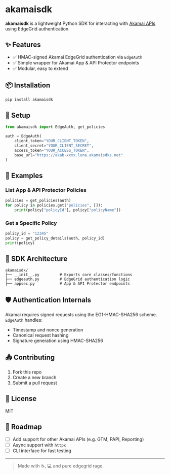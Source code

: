 # akamaisdk

**akamaisdk** is a lightweight Python SDK for interacting with [Akamai APIs](https://developer.akamai.com/) using EdgeGrid authentication.

## ✨ Features
- ✅ HMAC-signed Akamai EdgeGrid authentication via `EdgeAuth`
- ✅ Simple wrapper for Akamai App & API Protector endpoints
- ✅ Modular, easy to extend

## 📦 Installation
```bash
pip install akamaisdk
```

## 🔧 Setup
```python
from akamaisdk import EdgeAuth, get_policies

auth = EdgeAuth(
    client_token="YOUR_CLIENT_TOKEN",
    client_secret="YOUR_CLIENT_SECRET",
    access_token="YOUR_ACCESS_TOKEN",
    base_url="https://akab-xxxx.luna.akamaisdks.net"
)
```

## 🚀 Examples

### List App & API Protector Policies
```python
policies = get_policies(auth)
for policy in policies.get("policies", []):
    print(policy["policyId"], policy["policyName"])
```

### Get a Specific Policy
```python
policy_id = "12345"
policy = get_policy_details(auth, policy_id)
print(policy)
```

## 🧱 SDK Architecture

```text
akamaisdk/
├── __init__.py         # Exports core classes/functions
├── edgeauth.py         # EdgeGrid authentication logic
├── appsec.py           # App & API Protector endpoints
```

## 🛡️ Authentication Internals
Akamai requires signed requests using the EG1-HMAC-SHA256 scheme. `EdgeAuth` handles:
- Timestamp and nonce generation
- Canonical request hashing
- Signature generation using HMAC-SHA256

## 📤 Contributing
1. Fork this repo
2. Create a new branch
3. Submit a pull request

## 📜 License
MIT

## 🧩 Roadmap
- [ ] Add support for other Akamai APIs (e.g. GTM, PAPI, Reporting)
- [ ] Async support with `httpx`
- [ ] CLI interface for fast testing

---

> Made with ☕, 💻 and pure edgegrid rage.
